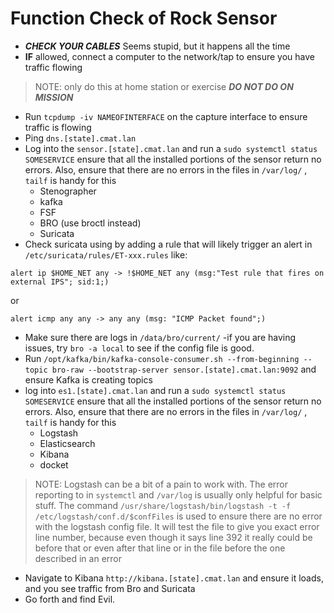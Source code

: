 # Function Check of Rock Sensor
- ***CHECK YOUR CABLES*** Seems stupid, but it happens all the time
- **IF** allowed, connect a computer to the network/tap to ensure you have traffic flowing
> NOTE: only do this at home station or exercise ***DO NOT DO ON MISSION***
- Run `tcpdump -iv NAMEOFINTERFACE` on the capture interface to ensure traffic is flowing
- Ping `dns.[state].cmat.lan`
- Log into the `sensor.[state].cmat.lan` and run a `sudo systemctl status SOMESERVICE` ensure that all the installed portions of the sensor return no errors. Also, ensure that there are no errors in the files in  `/var/log/` ,  `tailf` is handy for this
  - Stenographer
  - kafka
  - FSF
  - BRO (use broctl instead)
  - Suricata
- Check suricata using by adding a rule that will likely trigger an alert in `/etc/suricata/rules/ET-xxx.rules`  like:
```
alert ip $HOME_NET any -> !$HOME_NET any (msg:"Test rule that fires on external IPS"; sid:1;)
```
or
```
alert icmp any any -> any any (msg: "ICMP Packet found";)
```

- Make sure there are logs in `/data/bro/current/`
  -if you are having issues, try `bro -a local` to see if the config file is good.
- Run `/opt/kafka/bin/kafka-console-consumer.sh --from-beginning --topic bro-raw --bootstrap-server sensor.[state].cmat.lan:9092` and ensure Kafka is creating topics
- log into `es1.[state].cmat.lan` and run a `sudo systemctl status SOMESERVICE` ensure that all the installed portions of the sensor return no errors. Also, ensure that there are no errors in the files in  `/var/log/` ,  `tailf` is handy for this
  - Logstash
  - Elasticsearch
  - Kibana
  - docket
> NOTE: Logstash can be a bit of a pain to work with. The error reporting to in `systemctl` and `/var/log` is usually only helpful for basic stuff. The command `/usr/share/logstash/bin/logstash -t -f /etc/logstash/conf.d/$confFiles` is used to ensure there are no error with the logstash config file. It will test the file to give you exact error line number, because even though it says line 392 it really could be before that or even after that line or in the file before the one described in an error
-  Navigate to Kibana `http://kibana.[state].cmat.lan` and ensure it loads, and you see traffic from Bro and Suricata
- Go forth and find Evil.
